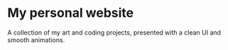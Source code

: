 # My personal website

A collection of my art and coding projects, presented with a clean UI and smooth animations.
